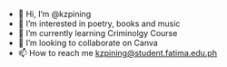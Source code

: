 - 👋 Hi, I’m @kzpining
- 👀 I’m interested in poetry, books and music
- 🌱 I’m currently learning Criminolgy Course
- 💞️ I’m looking to collaborate on Canva
- 📫 How to reach me kzpining@student.fatima.edu.ph

<!---
kzpining/kzpining is a ✨ special ✨ repository because its `README.md` (this file) appears on your GitHub profile.
You can click the Preview link to take a look at your changes.
--->
